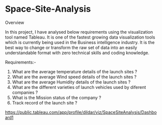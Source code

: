 # Space-Site-Analysis

Overview

In this project, I have analysed below requirements using the visualization tool named Tableau. It  is one of the fastest growing data visualization tools which is currently being used in the Business intelligence industry. It is the best way to change or transform the raw set of data into an easily understandable format with zero technical skills and coding knowledge.

Requirements:- 

1. What are the average temperature details of the launch sites ?
2. What are the average Wind speed details of the launch sites ?
3. What are the average Humidity details of the launch sites ?
4. What are the different varieties of launch vehicles used by diferent companies ?
5. What is the Mission status of the company ?
6. Track record of the launch site ?

https://public.tableau.com/app/profile/dildar/viz/SpaceSiteAnalysis/Dashboard1
